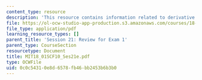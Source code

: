 ```yaml
---
content_type: resource
description: 'This resource contains information related to derivative of (x^10 +8x)^6.  '
file: https://ol-ocw-studio-app-production.s3.amazonaws.com/courses/18-01sc-single-variable-calculus-fall-2010/0c0c54310e8d6578fb46bb2453b6b3b0_MIT18_01SCF10_Ses21e.pdf
file_type: application/pdf
learning_resource_types: []
parent_title: 'Session 21: Review for Exam 1'
parent_type: CourseSection
resourcetype: Document
title: MIT18_01SCF10_Ses21e.pdf
type: OCWFile
uid: 0c0c5431-0e8d-6578-fb46-bb2453b6b3b0
---
```

